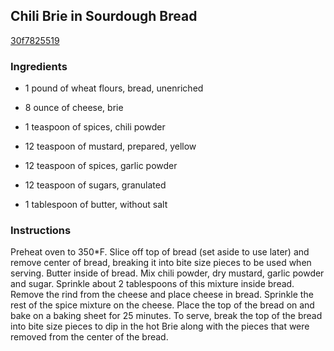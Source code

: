 ## Chili Brie in Sourdough Bread

[30f7825519](http://www.food.com/recipe/chili-brie-in-sourdough-bread-379040)

### Ingredients

 - 1 pound of wheat flours, bread, unenriched

 - 8 ounce of cheese, brie

 - 1 teaspoon of spices, chili powder

 - 12 teaspoon of mustard, prepared, yellow

 - 12 teaspoon of spices, garlic powder

 - 12 teaspoon of sugars, granulated

 - 1 tablespoon of butter, without salt

### Instructions

Preheat oven to 350*F. Slice off top of bread (set aside to use later) and remove center of bread, breaking it into bite size pieces to be used when serving. Butter inside of bread. Mix chili powder, dry mustard, garlic powder and sugar. Sprinkle about 2 tablespoons of this mixture inside bread. Remove the rind from the cheese and place cheese in bread. Sprinkle the rest of the spice mixture on the cheese. Place the top of the bread on and bake on a baking sheet for 25 minutes. To serve, break the top of the bread into bite size pieces to dip in the hot Brie along with the pieces that were removed from the center of the bread.